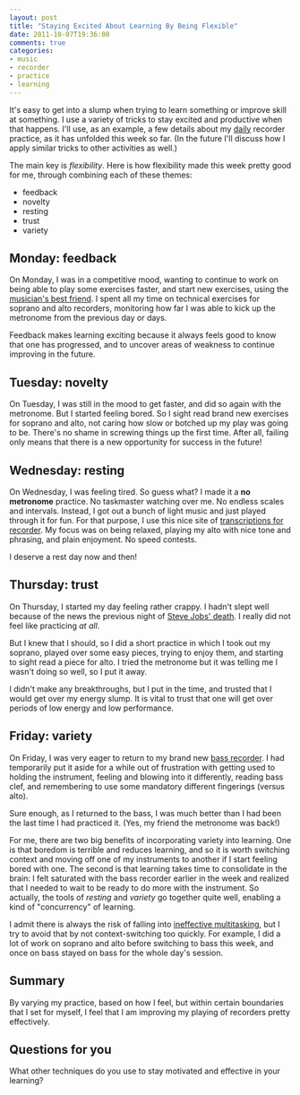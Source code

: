 ```yaml
---
layout: post
title: "Staying Excited About Learning By Being Flexible"
date: 2011-10-07T19:36:00
comments: true
categories:
- music
- recorder
- practice
- learning
---
```

It's easy to get into a slump when trying to learn something or improve skill at something. I use a variety of tricks to stay excited and productive when that happens. I'll use, as an example, a few details about my [daily](/blog/2011/09/26/i-dont-feel-like-practicing-but-im-gonna-do-it-anyway/) recorder practice, as it has unfolded this week so far. (In the future I'll discuss how I apply similar tricks to other activities as well.)

The main key is *flexibility*.  Here is how flexibility made this week pretty good for me, through combining each of these themes:

- feedback
- novelty
- resting
- trust
- variety

<!--more-->

## Monday: feedback

On Monday, I was in a competitive mood, wanting to continue to work on being able to play some exercises faster, and start new exercises, using the [musician's best friend](/blog/2011/09/29/a-musicians-best-friend/). I spent all my time on technical exercises for soprano and alto recorders, monitoring how far I was able to kick up the metronome from the previous day or days.

Feedback makes learning exciting because it always feels good to know that one has progressed, and to uncover areas of weakness to continue improving in the future.

## Tuesday: novelty

On Tuesday, I was still in the mood to get faster, and did so again with the metronome. But I started feeling bored. So I sight read brand new exercises for soprano and alto, not caring how slow or botched up my play was going to be. There's no shame in screwing things up the first time. After all, failing only means that there is a new opportunity for success in the future!

## Wednesday: resting

On Wednesday, I was feeling tired. So guess what? I made it a **no metronome** practice. No taskmaster watching over me. No endless scales and intervals. Instead, I got out a bunch of light music and just played through it for fun. For that purpose, I use this nice site of [transcriptions for recorder](http://www.altorecorder.com/SheetMusicIndex.htm). My focus was on being relaxed, playing my alto with nice tone and phrasing, and plain enjoyment. No speed contests.

I deserve a rest day now and then!

## Thursday: trust

On Thursday, I started my day feeling rather crappy. I hadn't slept well because of the news the previous night of [Steve Jobs' death](/blog/2011/10/05/i-cannot-imagine-my-life-without-the-influence-of-steve-jobs/). I really did not feel like practicing *at all*.

But I knew that I should, so I did a short practice in which I took out my soprano, played over some easy pieces, trying to enjoy them, and starting to sight read a piece for alto. I tried the metronome but it was telling me I wasn't doing so well, so I put it away.

I didn't make any breakthroughs, but I put in the time, and trusted that I would get over my energy slump. It is vital to trust that one will get over periods of low energy and low performance.

## Friday: variety

On Friday, I was very eager to return to my brand new [bass recorder](/blog/2011/10/03/my-new-bass-and-sopranino-recorders-and-having-fun/). I had temporarily put it aside for a while out of frustration with getting used to holding the instrument, feeling and blowing into it differently, reading bass clef, and remembering to use some mandatory different fingerings (versus alto).

Sure enough, as I returned to the bass, I was much better than I had been the last time I had practiced it. (Yes, my friend the metronome was back!)

For me, there are two big benefits of incorporating variety into learning. One is that boredom is terrible and reduces learning, and so it is worth switching context and moving off one of my instruments to another if I start feeling bored with one. The second is that learning takes time to consolidate in the brain: I felt saturated with the bass recorder earlier in the week and realized that I needed to wait to be ready to do more with the instrument. So actually, the tools of *resting* and *variety* go together quite well, enabling a kind of "concurrency" of learning.

I admit there is always the risk of falling into [ineffective multitasking](https://www.npr.org/templates/story/story.php?storyId=95256794), but I try to avoid that by not context-switching too quickly. For example, I did a lot of work on soprano and alto before switching to bass this week, and once on bass stayed on bass for the whole day's session.

## Summary

By varying my practice, based on how I feel, but within certain boundaries that I set for myself, I feel that I am improving my playing of recorders pretty effectively.

## Questions for you

What other techniques do you use to stay motivated and effective in your learning?

